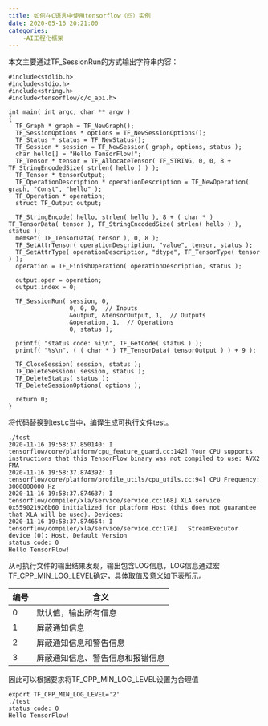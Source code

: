 ```yaml
---
title: 如何在C语言中使用tensorflow（四）实例
date: 2020-05-16 20:21:00
categories:
	-AI工程化框架
---
```


本文主要通过TF_SessionRun的方式输出字符串内容：

```
#include<stdlib.h>
#include<stdio.h>
#include<string.h>
#include<tensorflow/c/c_api.h>

int main( int argc, char ** argv ) 
{
  TF_Graph * graph = TF_NewGraph();
  TF_SessionOptions * options = TF_NewSessionOptions();
  TF_Status * status = TF_NewStatus();
  TF_Session * session = TF_NewSession( graph, options, status );
  char hello[] = "Hello TensorFlow!";
  TF_Tensor * tensor = TF_AllocateTensor( TF_STRING, 0, 0, 8 + TF_StringEncodedSize( strlen( hello ) ) );
  TF_Tensor * tensorOutput;
  TF_OperationDescription * operationDescription = TF_NewOperation( graph, "Const", "hello" );
  TF_Operation * operation; 
  struct TF_Output output;

  TF_StringEncode( hello, strlen( hello ), 8 + ( char * ) TF_TensorData( tensor ), TF_StringEncodedSize( strlen( hello ) ), status );
  memset( TF_TensorData( tensor ), 0, 8 );
  TF_SetAttrTensor( operationDescription, "value", tensor, status );
  TF_SetAttrType( operationDescription, "dtype", TF_TensorType( tensor ) );
  operation = TF_FinishOperation( operationDescription, status );

  output.oper = operation;
  output.index = 0;

  TF_SessionRun( session, 0,
                 0, 0, 0,  // Inputs
                 &output, &tensorOutput, 1,  // Outputs
                 &operation, 1,  // Operations
                 0, status );

  printf( "status code: %i\n", TF_GetCode( status ) );
  printf( "%s\n", ( ( char * ) TF_TensorData( tensorOutput ) ) + 9 );

  TF_CloseSession( session, status );
  TF_DeleteSession( session, status );
  TF_DeleteStatus( status );
  TF_DeleteSessionOptions( options );  

  return 0;
}
```


将代码替换到test.c当中，编译生成可执行文件test。

```
./test
2020-11-16 19:58:37.850140: I tensorflow/core/platform/cpu_feature_guard.cc:142] Your CPU supports instructions that this TensorFlow binary was not compiled to use: AVX2 FMA
2020-11-16 19:58:37.874392: I tensorflow/core/platform/profile_utils/cpu_utils.cc:94] CPU Frequency: 3000000000 Hz
2020-11-16 19:58:37.874637: I tensorflow/compiler/xla/service/service.cc:168] XLA service 0x559021926b60 initialized for platform Host (this does not guarantee that XLA will be used). Devices:
2020-11-16 19:58:37.874654: I tensorflow/compiler/xla/service/service.cc:176]   StreamExecutor device (0): Host, Default Version
status code: 0
Hello TensorFlow!
```


从可执行文件的输出结果发现，输出包含LOG信息，LOG信息通过宏TF_CPP_MIN_LOG_LEVEL确定，具体取值及意义如下表所示。

| 编号 | 含义                             |
| ---- | -------------------------------- |
| 0    | 默认值，输出所有信息             |
| 1    | 屏蔽通知信息                     |
| 2    | 屏蔽通知信息和警告信息           |
| 3    | 屏蔽通知信息、警告信息和报错信息 |



因此可以根据要求将TF_CPP_MIN_LOG_LEVEL设置为合理值

```
export TF_CPP_MIN_LOG_LEVEL='2'
./test
status code: 0
Hello TensorFlow!
```

 